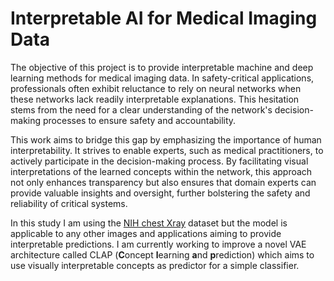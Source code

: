 # Interpretable AI for Medical Imaging Data

The objective of this project is to provide interpretable machine and deep learning methods for medical imaging data. In safety-critical applications, professionals often exhibit reluctance to rely on neural networks when these networks lack readily interpretable explanations. This hesitation stems from the need for a clear understanding of the network's decision-making processes to ensure safety and accountability.

This work aims to bridge this gap by emphasizing the importance of human interpretability. It strives to enable experts, such as medical practitioners, to actively participate in the decision-making process. By facilitating visual interpretations of the learned concepts within the network, this approach not only enhances transparency but also ensures that domain experts can provide valuable insights and oversight, further bolstering the safety and reliability of critical systems.

In this study I am using the [NIH chest Xray](https://nihcc.app.box.com/v/ChestXray-NIHCC/) dataset but the model is applicable to any other images and applications aiming to provide interpretable predictions. I am currently working to improve a novel VAE architecture called CLAP (**C**oncept **l**earning **a**nd **p**rediction) which aims to use visually interpretable concepts as predictor for a simple classifier. 
